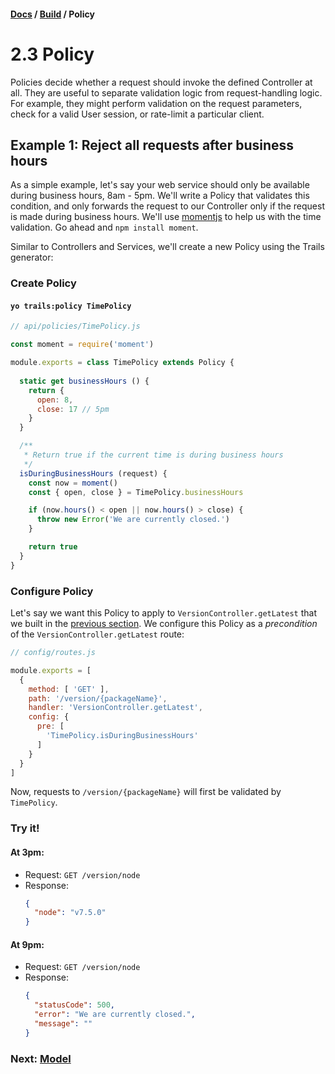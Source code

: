 #### [Docs](../) / [Build](./) / Policy

# 2.3 Policy

Policies decide whether a request should invoke the defined Controller at all. They are useful to separate validation logic from request-handling logic. For example, they might perform validation on the request parameters, check for a valid User session, or rate-limit a particular client.

## Example 1: Reject all requests after business hours

As a simple example, let's say your web service should only be available during business hours, 8am - 5pm. We'll write a Policy that validates this condition, and only forwards the request to our Controller only if the request is made during business hours. We'll use [momentjs](https://momentjs.com) to help us with the time validation. Go ahead and `npm install moment`.

Similar to Controllers and Services, we'll create a new Policy using the Trails generator:

### Create Policy

#### `yo trails:policy TimePolicy`

```js
// api/policies/TimePolicy.js

const moment = require('moment')

module.exports = class TimePolicy extends Policy {
  
  static get businessHours () {
    return {
      open: 8,
      close: 17 // 5pm 
    }
  }

  /**
   * Return true if the current time is during business hours
   */
  isDuringBusinessHours (request) {
    const now = moment()
    const { open, close } = TimePolicy.businessHours

    if (now.hours() < open || now.hours() > close) {
      throw new Error('We are currently closed.')
    }

    return true
  }
}
```

### Configure Policy

Let's say we want this Policy to apply to `VersionController.getLatest` that we built in the [previous section](service.md). We configure this Policy as a *precondition* of the `VersionController.getLatest` route:

```js
// config/routes.js

module.exports = [
  {
    method: [ 'GET' ],
    path: '/version/{packageName}',
    handler: 'VersionController.getLatest',
    config: {
      pre: [
        'TimePolicy.isDuringBusinessHours'
      ]
    }
  }
]
```

Now, requests to `/version/{packageName}` will first be validated by `TimePolicy`.

### Try it!

#### At 3pm:

- Request: `GET /version/node`
- Response: 
  ```json
  {
    "node": "v7.5.0"
  }
  ```

#### At 9pm:

- Request: `GET /version/node`
- Response: 
  ```json
  {
    "statusCode": 500,
    "error": "We are currently closed.",
    "message": ""
  }
  ```

### Next: [Model](model.md)
